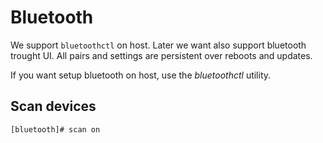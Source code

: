 # Bluetooth

We support `bluetoothctl` on host. Later we want also support bluetooth trought UI.
All pairs and settings are persistent over reboots and updates.

If you want setup bluetooth on host, use the *bluetoothctl* utility.

## Scan devices

```
[bluetooth]# scan on
```
